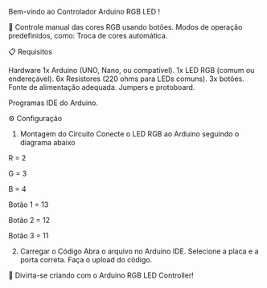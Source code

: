 Bem-vindo ao Controlador Arduino RGB LED !

🔧
Controle manual das cores RGB usando botões.
Modos de operação predefinidos, como:
Troca de cores automática.


📋 Requisitos

Hardware
1x Arduino (UNO, Nano, ou compatível).
1x LED RGB (comum ou endereçável).
6x Resistores (220 ohms para LEDs comuns).
3x botões.
Fonte de alimentação adequada.
Jumpers e protoboard.

Programas
IDE do Arduino.

⚙️ Configuração
1. Montagem do Circuito
Conecte o LED RGB ao Arduino seguindo o diagrama abaixo

R = 2

G = 3

B = 4

Botão 1 = 13

Botão 2 = 12

Botão 3 = 11

2. Carregar o Código
Abra o arquivo no Arduino IDE.
Selecione a placa e a porta correta.
Faça o upload do código.

🎨 Divirta-se criando com o Arduino RGB LED Controller!
